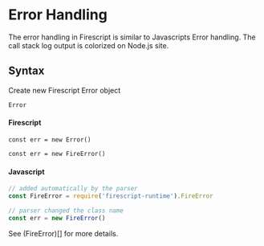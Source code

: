 Error Handling
==============

The error handling in Firescript is similar to Javascripts Error handling.
The call stack log output is colorized on Node.js site.



Syntax
------

Create new Firescript Error object

```
Error
```

#### Firescript

```fire
const err = new Error()
```

```fire
const err = new FireError()
```

#### Javascript

```js
// added automatically by the parser
const FireError = require('firescript-runtime').FireError

// parser changed the class name
const err = new FireError()
```

See (FireError)[] for more details.
